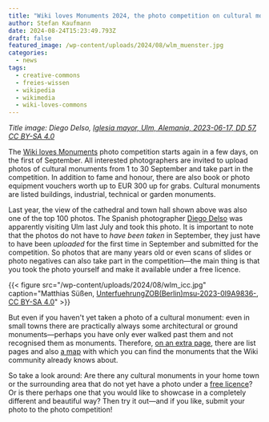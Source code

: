 ```yaml
---
title: "Wiki loves Monuments 2024, the photo competition on cultural monuments starts in a few days"
author: Stefan Kaufmann
date: 2024-08-24T15:23:49.793Z
draft: false
featured_image: /wp-content/uploads/2024/08/wlm_muenster.jpg
categories:
  - news
tags:
  - creative-commons
  - freies-wissen
  - wikipedia
  - wikimedia
  - wiki-loves-commons
---
```

_Title image: Diego Delso, [Iglesia mayor, Ulm, Alemania, 2023-06-17, DD 57](https://commons.wikimedia.org/wiki/File:Iglesia_mayor,_Ulm,_Alemania,_2023-06-17,_DD_57.jpg), [CC BY-SA 4.0](https://creativecommons.org/licenses/by-sa/4.0/legalcode)_

The [Wiki loves Monuments](https://de.wikipedia.org/wiki/Wikipedia:Wiki_Loves_Monuments_2024/Deutschland) photo competition starts again in a few days, on the first of September. All interested photographers are invited to upload photos of cultural monuments from 1 to 30 September and take part in the competition. In addition to fame and honour, there are also book or photo equipment vouchers worth up to EUR 300 up for grabs. Cultural monuments are listed buildings, industrial, technical or garden monuments.

Last year, the view of the cathedral and town hall shown above was also one of the top 100 photos. The Spanish photographer [Diego Delso](https://commons.wikimedia.org/wiki/User:Poco_a_poco/Sobre_m%C3%AD) was apparently visiting Ulm last July and took this photo. It is important to note that the photos do not have to _have been taken_ in September, they just have to have been _uploaded_ for the first time in September and submitted for the competition. So photos that are many years old or even scans of slides or photo negatives can also take part in the competition—the main thing is that you took the photo yourself and make it available under a free licence.

{{< figure src="/wp-content/uploads/2024/08/wlm_icc.jpg" caption="Matthias Süßen, [UnterfuehrungZOB(Berlin)msu-2023-0I9A9836-](https://commons.wikimedia.org/wiki/File:UnterfuehrungZOB(Berlin)msu-2023-0I9A9836-.jpg), [CC BY-SA 4.0](https://creativecommons.org/licenses/by-sa/4.0/legalcode)" >}}

But even if you haven't yet taken a photo of a cultural monument: even in small towns there are practically always some architectural or ground monuments—perhaps you have only ever walked past them and not recognised them as monuments. Therefore, [on an extra page](https://de.wikipedia.org/wiki/Wikipedia:Wiki_Loves_Monuments_2024/Deutschland/Denkmale), there are list pages and also [a map](https://uploadmap.toolforge.org/denkmalde.html) with which you can find the monuments that the Wiki community already knows about.

So take a look around: Are there any cultural monuments in your home town or the surrounding area that do not yet have a photo under a [free licence](https://de.wikipedia.org/wiki/Freie_Lizenz)? Or is there perhaps one that you would like to showcase in a completely different and beautiful way? Then try it out—and if you like, submit your photo to the photo competition!
